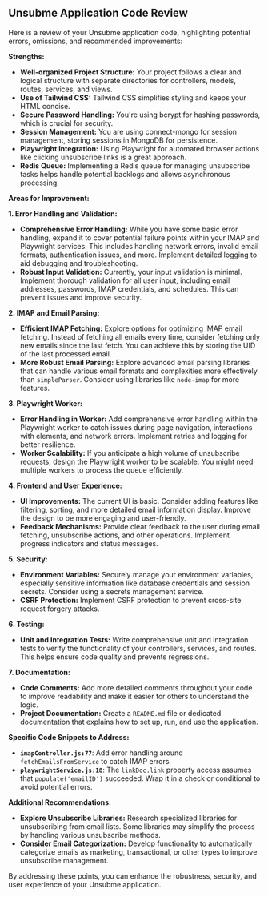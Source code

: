## Unsubme Application Code Review

Here is a review of your Unsubme application code, highlighting potential errors, omissions, and recommended improvements:

**Strengths:**

* **Well-organized Project Structure:** Your project follows a clear and logical structure with separate directories for controllers, models, routes, services, and views.
* **Use of Tailwind CSS:** Tailwind CSS simplifies styling and keeps your HTML concise.
* **Secure Password Handling:** You're using bcrypt for hashing passwords, which is crucial for security.
* **Session Management:** You are using connect-mongo for session management, storing sessions in MongoDB for persistence.
* **Playwright Integration:** Using Playwright for automated browser actions like clicking unsubscribe links is a great approach.
* **Redis Queue:** Implementing a Redis queue for managing unsubscribe tasks helps handle potential backlogs and allows asynchronous processing.

**Areas for Improvement:**

**1. Error Handling and Validation:**

* **Comprehensive Error Handling:**  While you have some basic error handling, expand it to cover potential failure points within your IMAP and Playwright services. This includes handling network errors, invalid email formats, authentication issues, and more. Implement detailed logging to aid debugging and troubleshooting.
* **Robust Input Validation:** Currently, your input validation is minimal. Implement thorough validation for all user input, including email addresses, passwords, IMAP credentials, and schedules. This can prevent issues and improve security.

**2. IMAP and Email Parsing:**

* **Efficient IMAP Fetching:** Explore options for optimizing IMAP email fetching. Instead of fetching all emails every time, consider fetching only new emails since the last fetch. You can achieve this by storing the UID of the last processed email.
* **More Robust Email Parsing:** Explore advanced email parsing libraries that can handle various email formats and complexities more effectively than `simpleParser`. Consider using libraries like `node-imap` for more features.

**3. Playwright Worker:**

* **Error Handling in Worker:** Add comprehensive error handling within the Playwright worker to catch issues during page navigation, interactions with elements, and network errors. Implement retries and logging for better resilience.
* **Worker Scalability:**  If you anticipate a high volume of unsubscribe requests, design the Playwright worker to be scalable. You might need multiple workers to process the queue efficiently.

**4. Frontend and User Experience:**

* **UI Improvements:** The current UI is basic. Consider adding features like filtering, sorting, and more detailed email information display. Improve the design to be more engaging and user-friendly.
* **Feedback Mechanisms:** Provide clear feedback to the user during email fetching, unsubscribe actions, and other operations. Implement progress indicators and status messages.

**5. Security:**

* **Environment Variables:** Securely manage your environment variables, especially sensitive information like database credentials and session secrets. Consider using a secrets management service.
* **CSRF Protection:** Implement CSRF protection to prevent cross-site request forgery attacks.

**6. Testing:**

* **Unit and Integration Tests:** Write comprehensive unit and integration tests to verify the functionality of your controllers, services, and routes. This helps ensure code quality and prevents regressions.

**7. Documentation:**

* **Code Comments:** Add more detailed comments throughout your code to improve readability and make it easier for others to understand the logic.
* **Project Documentation:** Create a `README.md` file or dedicated documentation that explains how to set up, run, and use the application.

**Specific Code Snippets to Address:**

* **`imapController.js:77`**: Add error handling around `fetchEmailsFromService` to catch IMAP errors.
* **`playwrightService.js:18`**: The `linkDoc.link` property access assumes that `populate('emailID')` succeeded. Wrap it in a check or conditional to avoid potential errors.

**Additional Recommendations:**

* **Explore Unsubscribe Libraries:**  Research specialized libraries for unsubscribing from email lists. Some libraries may simplify the process by handling various unsubscribe methods.
* **Consider Email Categorization:**  Develop functionality to automatically categorize emails as marketing, transactional, or other types to improve unsubscribe management.

By addressing these points, you can enhance the robustness, security, and user experience of your Unsubme application. 
